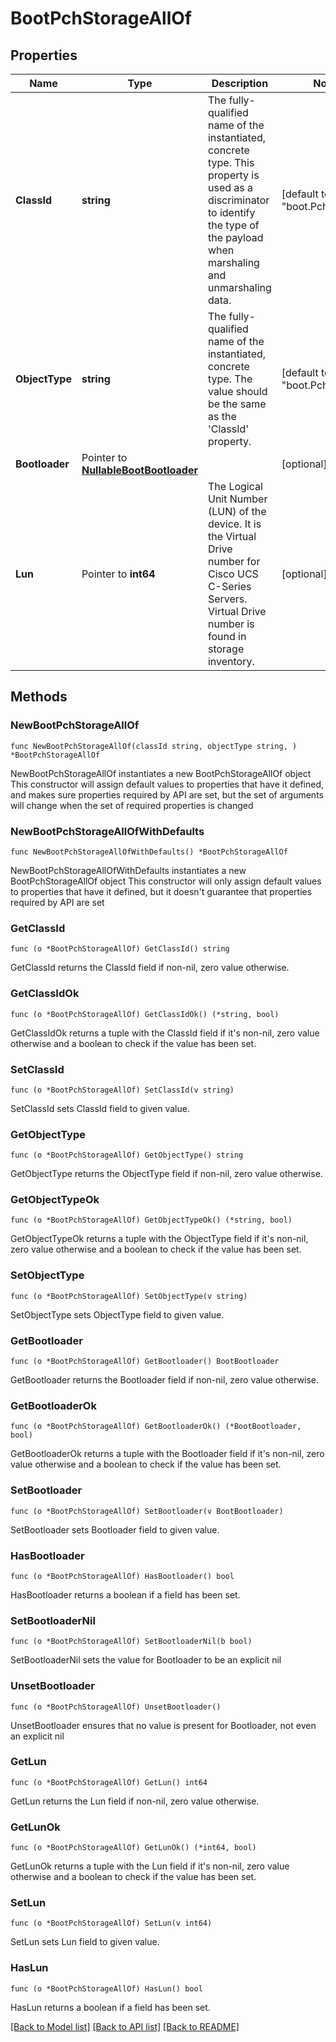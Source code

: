 # BootPchStorageAllOf

## Properties

Name | Type | Description | Notes
------------ | ------------- | ------------- | -------------
**ClassId** | **string** | The fully-qualified name of the instantiated, concrete type. This property is used as a discriminator to identify the type of the payload when marshaling and unmarshaling data. | [default to "boot.PchStorage"]
**ObjectType** | **string** | The fully-qualified name of the instantiated, concrete type. The value should be the same as the &#39;ClassId&#39; property. | [default to "boot.PchStorage"]
**Bootloader** | Pointer to [**NullableBootBootloader**](boot.Bootloader.md) |  | [optional] 
**Lun** | Pointer to **int64** | The Logical Unit Number (LUN) of the device. It is the Virtual Drive number for Cisco UCS C-Series Servers. Virtual Drive number is found in storage inventory. | [optional] 

## Methods

### NewBootPchStorageAllOf

`func NewBootPchStorageAllOf(classId string, objectType string, ) *BootPchStorageAllOf`

NewBootPchStorageAllOf instantiates a new BootPchStorageAllOf object
This constructor will assign default values to properties that have it defined,
and makes sure properties required by API are set, but the set of arguments
will change when the set of required properties is changed

### NewBootPchStorageAllOfWithDefaults

`func NewBootPchStorageAllOfWithDefaults() *BootPchStorageAllOf`

NewBootPchStorageAllOfWithDefaults instantiates a new BootPchStorageAllOf object
This constructor will only assign default values to properties that have it defined,
but it doesn't guarantee that properties required by API are set

### GetClassId

`func (o *BootPchStorageAllOf) GetClassId() string`

GetClassId returns the ClassId field if non-nil, zero value otherwise.

### GetClassIdOk

`func (o *BootPchStorageAllOf) GetClassIdOk() (*string, bool)`

GetClassIdOk returns a tuple with the ClassId field if it's non-nil, zero value otherwise
and a boolean to check if the value has been set.

### SetClassId

`func (o *BootPchStorageAllOf) SetClassId(v string)`

SetClassId sets ClassId field to given value.


### GetObjectType

`func (o *BootPchStorageAllOf) GetObjectType() string`

GetObjectType returns the ObjectType field if non-nil, zero value otherwise.

### GetObjectTypeOk

`func (o *BootPchStorageAllOf) GetObjectTypeOk() (*string, bool)`

GetObjectTypeOk returns a tuple with the ObjectType field if it's non-nil, zero value otherwise
and a boolean to check if the value has been set.

### SetObjectType

`func (o *BootPchStorageAllOf) SetObjectType(v string)`

SetObjectType sets ObjectType field to given value.


### GetBootloader

`func (o *BootPchStorageAllOf) GetBootloader() BootBootloader`

GetBootloader returns the Bootloader field if non-nil, zero value otherwise.

### GetBootloaderOk

`func (o *BootPchStorageAllOf) GetBootloaderOk() (*BootBootloader, bool)`

GetBootloaderOk returns a tuple with the Bootloader field if it's non-nil, zero value otherwise
and a boolean to check if the value has been set.

### SetBootloader

`func (o *BootPchStorageAllOf) SetBootloader(v BootBootloader)`

SetBootloader sets Bootloader field to given value.

### HasBootloader

`func (o *BootPchStorageAllOf) HasBootloader() bool`

HasBootloader returns a boolean if a field has been set.

### SetBootloaderNil

`func (o *BootPchStorageAllOf) SetBootloaderNil(b bool)`

 SetBootloaderNil sets the value for Bootloader to be an explicit nil

### UnsetBootloader
`func (o *BootPchStorageAllOf) UnsetBootloader()`

UnsetBootloader ensures that no value is present for Bootloader, not even an explicit nil
### GetLun

`func (o *BootPchStorageAllOf) GetLun() int64`

GetLun returns the Lun field if non-nil, zero value otherwise.

### GetLunOk

`func (o *BootPchStorageAllOf) GetLunOk() (*int64, bool)`

GetLunOk returns a tuple with the Lun field if it's non-nil, zero value otherwise
and a boolean to check if the value has been set.

### SetLun

`func (o *BootPchStorageAllOf) SetLun(v int64)`

SetLun sets Lun field to given value.

### HasLun

`func (o *BootPchStorageAllOf) HasLun() bool`

HasLun returns a boolean if a field has been set.


[[Back to Model list]](../README.md#documentation-for-models) [[Back to API list]](../README.md#documentation-for-api-endpoints) [[Back to README]](../README.md)



